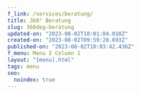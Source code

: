 ```yaml
---
f_link: /services/beratung/
title: 360° Beratung
slug: 360deg-beratung
updated-on: "2023-08-02T10:01:04.018Z"
created-on: "2023-08-02T09:59:20.693Z"
published-on: "2023-08-02T10:03:42.436Z"
f_menu: Menu 2 Column 1
layout: "[menu].html"
tags: menu
seo:
  noindex: true
---
```

